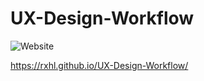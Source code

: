 # UX-Design-Workflow

![Website](https://img.shields.io/website-up-down-green-red/https/rxhl.github.io/UX-Design-Workflow.svg)

https://rxhl.github.io/UX-Design-Workflow/
